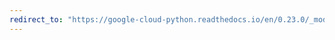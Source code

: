 ```yaml
---
redirect_to: "https://google-cloud-python.readthedocs.io/en/0.23.0/_modules/google/cloud/logging/sink.html"
---
```

